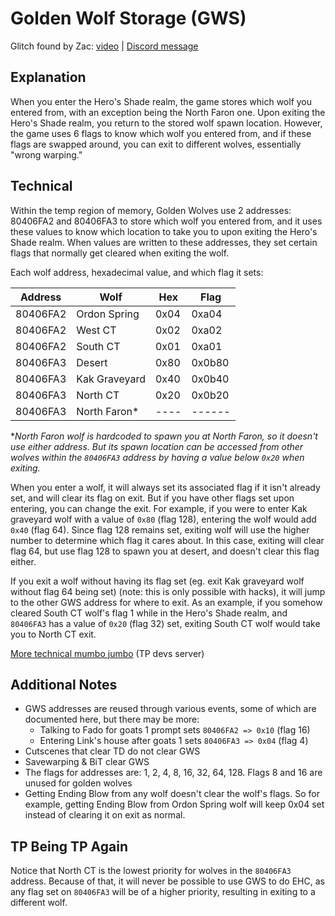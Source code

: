 # Golden Wolf Storage (GWS)
Glitch found by Zac: [video](https://www.youtube.com/watch?v=lIqrX_CR75I) | [Discord message](https://discord.com/channels/83003360625557504/354966434243280896/950987370122076190)
 
## Explanation
When you enter the Hero's Shade realm, the game stores which wolf you entered from, with an exception being the North Faron one. Upon exiting the Hero's Shade realm, you return to the stored wolf spawn location. However, the game uses 6 flags to know which wolf you entered from, and if these flags are swapped around, you can exit to different wolves, essentially "wrong warping."
 
## Technical
Within the temp region of memory, Golden Wolves use 2 addresses: 80406FA2 and 80406FA3 to store which wolf you entered from, and it uses these values to know which location to take you to upon exiting the Hero's Shade realm. When values are written to these addresses, they set certain flags that normally get cleared when exiting the wolf.
 
Each wolf address, hexadecimal value, and which flag it sets:

| Address  | Wolf          | Hex  | Flag   |
| -------- | ------------- | ---- | ------ |
| 80406FA2 | Ordon Spring  | 0x04 | 0xa04  |
| 80406FA2 | West CT       | 0x02 | 0xa02  |
| 80406FA2 | South CT      | 0x01 | 0xa01  |
| 80406FA3 | Desert        | 0x80 | 0x0b80 |
| 80406FA3 | Kak Graveyard | 0x40 | 0x0b40 |
| 80406FA3 | North CT      | 0x20 | 0x0b20 |
| 80406FA3 | North Faron*  | ---- | ------ |
 
**North Faron wolf is hardcoded to spawn you at North Faron, so it doesn't use either address. But its spawn location can be accessed from other wolves within the `80406FA3` address by having a value below `0x20` when exiting.*
 
When you enter a wolf, it will always set its associated flag if it isn't already set, and will clear its flag on exit. But if you have other flags set upon entering, you can change the exit. For example, if you were to enter Kak graveyard wolf with a value of `0x80` (flag 128), entering the wolf would add `0x40` (flag 64). Since flag 128 remains set, exiting wolf will use the higher number to determine which flag it cares about. In this case, exiting will clear flag 64, but use flag 128 to spawn you at desert, and doesn't clear this flag either.
 
If you exit a wolf without having its flag set (eg. exit Kak graveyard wolf without flag 64 being set) (note: this is only possible with hacks), it will jump to the other GWS address for where to exit. As an example, if you somehow cleared South CT wolf's flag 1 while in the Hero's Shade realm, and `80406FA3` has a value of `0x20` (flag 32) set, exiting South CT wolf would take you to North CT exit.
 
[More technical mumbo jumbo](https://discordapp.com/channels/955542723782389820/955543849529409606/1063855281538338826) (TP devs server)
 
## Additional Notes
- GWS addresses are reused through various events, some of which are documented here, but there may be more:
	- Talking to Fado for goats 1 prompt sets `80406FA2 => 0x10` (flag 16)
	- Entering Link's house after goats 1 sets `80406FA3 => 0x04` (flag 4)
- Cutscenes that clear TD do not clear GWS
- Savewarping & BiT clear GWS
- The flags for addresses are: 1, 2, 4, 8, 16, 32, 64, 128. Flags 8 and 16 are unused for golden wolves
- Getting Ending Blow from any wolf doesn't clear the wolf's flags. So for example, getting Ending Blow from Ordon Spring wolf will keep 0x04 set instead of clearing it on exit as normal.
 
## TP Being TP Again
Notice that North CT is the lowest priority for wolves in the `80406FA3` address. Because of that, it will never be possible to use GWS to do EHC, as any flag set on `80406FA3` will be of a higher priority, resulting in exiting to a different wolf.